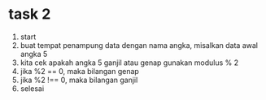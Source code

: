 # task 2

1. start
2. buat tempat penampung data dengan nama angka, misalkan data awal angka 5
3. kita cek apakah angka 5 ganjil atau genap gunakan modulus % 2
4. jika %2 == 0, maka bilangan genap
5. jika %2 !== 0, maka bilangan ganjil
6. selesai
